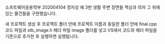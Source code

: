 소프트웨어응용학부
202004104 정지성
예 3번 생활 주변 장면들
책상과 의자 그 위에 있는 물건들을 구현했습니다.

새 프로잭트 생성 후 프로젝트 폴더 안에 프로젝트 이름과 동일한 폴더 안에
final.cpp 코드 파일과 stb_image.h 헤더 파일 image 폴더를 넣고 
VS에서 코드와 헤더 파일을 기존으로 추가한 후 실행하면 
실행됩니다.
